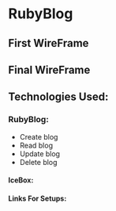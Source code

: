 # RubyBlog

## First WireFrame
## Final WireFrame
## Technologies Used:

### RubyBlog: 
*  Create blog
*  Read blog
*  Update blog
*  Delete blog

#### IceBox:
 
#### Links For Setups:
